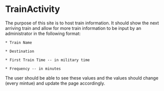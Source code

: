 # TrainActivity

The purpose of this site is to host train information. It should show the next arriving train and allow for more train information to be input by an administrator in the following format:

    * Train Name
    
    * Destination 
    
    * First Train Time -- in military time
    
    * Frequency -- in minutes

The user should be able to see these values and the values should change (every mintue) and update the page accordingly.

